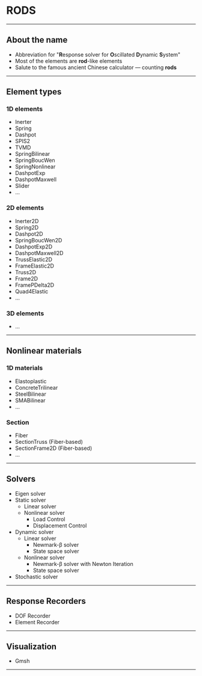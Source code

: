 # RODS
------
## About the name
* Abbreviation for
"**R**esponse solver for **O**scillated **D**ynamic **S**ystem"
* Most of the elements are **rod**-like elements
* Salute to the famous ancient Chinese calculator — counting **rods**

------

## Element types
### 1D elements

* Inerter
* Spring
* Dashpot
* SPIS2
* TVMD
* SpringBilinear
* SpringBoucWen
* SpringNonlinear
* DashpotExp
* DashpotMaxwell
* Slider
* ...
  
### 2D elements

* Inerter2D
* Spring2D
* Dashpot2D
* SpringBoucWen2D
* DashpotExp2D
* DashpotMaxwell2D
* TrussElastic2D
* FrameElastic2D
* Truss2D
* Frame2D
* FramePDelta2D
* Quad4Elastic
* ...

### 3D elements

* ...

------

## Nonlinear materials
### 1D materials

* Elastoplastic
* ConcreteTrilinear
* SteelBilinear
* SMABilinear
* ...

### Section

* Fiber
* SectionTruss (Fiber-based)
* SectionFrame2D (Fiber-based)
* ...

------

## Solvers

* Eigen solver
* Static solver
    * Linear solver
    * Nonlinear solver
        * Load Control
        * Displacement Control
* Dynamic solver
    * Linear solver
        * Newmark-β solver
        * State space solver 
    * Nonlinear solver
        * Newmark-β solver with Newton Iteration
        * State space solver 
* Stochastic solver

------

## Response Recorders

* DOF Recorder
* Element Recorder

------

## Visualization

* Gmsh

------
